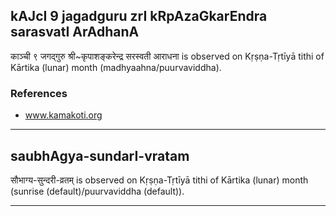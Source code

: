 ## kAJcI 9 jagadguru zrI kRpAzaGkarEndra sarasvatI ArAdhanA

काञ्ची ९ जगद्गुरु श्री~कृपाशङ्करेन्द्र सरस्वती आराधना is observed on Kṛṣṇa-Tṛtīyā tithi of Kārtika (lunar) month (madhyaahna/puurvaviddha).


### References
* www.kamakoti.org

---
## saubhAgya-sundarI-vratam

सौभाग्य-सुन्दरी-व्रतम् is observed on Kṛṣṇa-Tṛtīyā tithi of Kārtika (lunar) month (sunrise (default)/puurvaviddha (default)).


---
